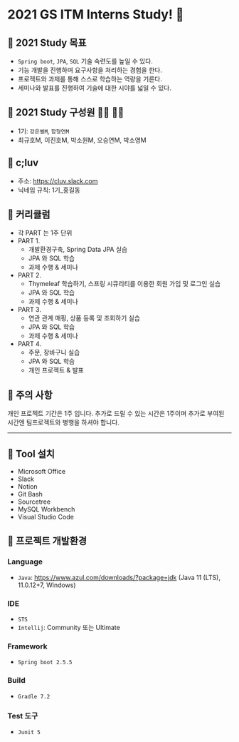 # 2021 GS ITM Interns Study! 👋

## 🌠 2021 Study 목표
- `Spring boot`, `JPA`, `SQL` 기술 숙련도를 높일 수 있다.
- 기능 개발을 진행하며 요구사항을 처리하는 경험을 한다.
- 프로젝트와 과제를 통해 스스로 학습하는 역량을 기른다.
- 세미나와 발표를 진행하여 기술에 대한 시야를 넓일 수 있다.

## 🌠 2021 Study 구성원 🙇‍♀ 🙇‍♂
- 1기: `강은별M`, `함형연M` 
- 최규호M, 이진호M, 박소원M, 오승연M, 박소영M 

## 🌠 c;luv
- 주소: https://cluv.slack.com
- 닉네임 규칙: 1기_홍길동

## 🌠 커리큘럼
- 각 PART 는 1주 단위
- PART 1.
  - 개발환경구축, Spring Data JPA 실습
  - JPA 와 SQL 학습
  - 과제 수행 & 세미나
- PART 2.
  - Thymeleaf 학습하기, 스프링 시큐리티를 이용한 회원 가입 및 로그인 실습
  - JPA 와 SQL 학습
  - 과제 수행 & 세미나
- PART 3.
  - 연관 관계 매핑, 상품 등록 및 조회하기 실습
  - JPA 와 SQL 학습
  - 과제 수행 & 세미나
- PART 4.
  - 주문, 장바구니 실습
  - JPA 와 SQL 학습
  - 개인 프로젝트 & 발표

## 🌠 주의 사항
개인 프로젝트 기간은 1주 입니다. 추가로 드릴 수 있는 시간은 1주이며 추가로 부여된 시간엔 팀프로젝트와 병행을 하셔야 합니다.

---

## 🧶 Tool 설치
- Microsoft Office
- Slack
- Notion
- Git Bash
- Sourcetree
- MySQL Workbench
- Visual Studio Code

## 🧶 프로젝트 개발환경
### Language
- `Java`: https://www.azul.com/downloads/?package=jdk (Java 11 (LTS), 11.0.12+7, Windows)

### IDE
- `STS`
- `Intellij`: Community 또는 Ultimate

### Framework 
- `Spring boot 2.5.5`

### Build
- `Gradle 7.2`

### Test 도구
- `Junit 5`

